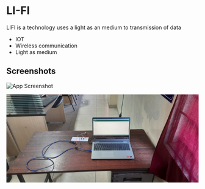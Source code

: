 
# LI-FI

LIFI is a technology uses a light as an medium to transmission of data

- IOT
- Wireless communication
- Light as medium

## Screenshots

![App Screenshot](https://github.com/aravintakshan-AG/li-fi/blob/main/20220407_113214.jpg|width=100)

![App Screenshot](https://github.com/aravintakshan-AG/li-fi/blob/main/20220922_150055.jpg)
